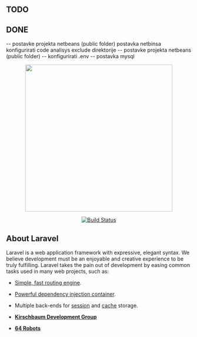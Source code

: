 ## TODO





## DONE
--  postavke projekta netbeans (public folder)  postavka netbinsa konfigurirati code analisys exclude direktorije
--  postavke projekta netbeans (public folder)
--  konfigurirati .env
--  postavka mysql



<p align="center"><img src="https://res.cloudinary.com/dtfbvvkyp/image/upload/v1566331377/laravel-logolockup-cmyk-red.svg" width="400"></p>

<p align="center">
<a href="https://travis-ci.org/laravel/framework"><img src="https://travis-ci.org/laravel/framework.svg" alt="Build Status"></a>

</p>

## About Laravel

Laravel is a web application framework with expressive, elegant syntax. We believe development must be an enjoyable and creative experience to be truly fulfilling. Laravel takes the pain out of development by easing common tasks used in many web projects, such as:

- [Simple, fast routing engine](https://laravel.com/docs/routing).
- [Powerful dependency injection container](https://laravel.com/docs/container).
- Multiple back-ends for [session](https://laravel.com/docs/session) and [cache](https://laravel.com/docs/cache) storage.

- **[Kirschbaum Development Group](https://kirschbaumdevelopment.com)**
- **[64 Robots](https://64robots.com)**
